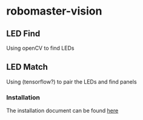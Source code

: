 # robomaster-vision

## LED Find

Using openCV to find LEDs

## LED Match

Using (tensorflow?) to pair the LEDs and find panels

### Installation
The installation document can be found [here](https://github.com/ubcrobomaster/robomaster-vision/blob/master/LED_match/README.md)
